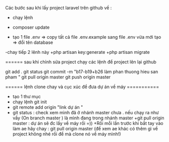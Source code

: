 Các bước sau khi lấy project laravel trên github về :

- chạy lệnh 
 + composer update
- tạo 1 file  .env
  => copy tất cả file .env.example sang file .env vừa mới tạo
 => đổi tên database

-chay tiếp 2 lênh này 
+php artisan key:generate
+php artisan migrate


 ====== sau khi chỉnh sửa project chạy các lệnh để project lên lại github

git add .
git status
git commit -m "b17-b19+b26 làm phan thuong hieu san pham "
git pull origin master
git push  origin master

====== lệnh clone chay và cục xúc để đưa dự án về máy ===========
+ tạo 1 thư mục 
+ chạy lệnh git init
+ git remote add origin "link dự án "
+  git status : check xem mình đã ở nhánh master chưa . nếu chạy ra như vầy (On branch master
) là mình đang trong nhánh master
+git pull origin master : dự án sẽ đc lấy về máy rồi =))
 +Rồi mỗi lần trước khi bắt tay vào làm ae hãy chay : git pull origin master  (để xem ae khác có thêm gì về project không nhé rồi để mà clone nó về máy mình!)
 



